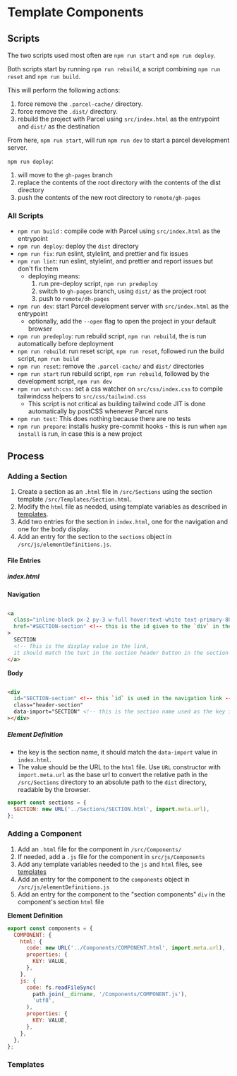 # Template Components

## Scripts

The two scripts used most often are `npm run start` and `npm run deploy`.

Both scripts start by running `npm run rebuild`, a script combining `npm run reset` and `npm run build`.

This will perform the following actions:

1. force remove the `.parcel-cache/` directory.
2. force remove the `.dist/` directory.
3. rebuild the project with Parcel using `src/index.html` as the entrypoint and `dist/` as the destination

From here, `npm run start`, will run `npm run dev` to start a parcel development server.

`npm run deploy`:

1. will move to the `gh-pages` branch
2. replace the contents of the root directory with the contents of the dist directory
3. push the contents of the new root directory to `remote/gh-pages`

### All Scripts

- `npm run build` : compile code with Parcel using `src/index.html` as the entrypoint
- `npm run deploy`: deploy the `dist` directory
- `npm run fix`: run eslint, stylelint, and prettier and fix issues
- `npm run lint`: run eslint, stylelint, and prettier and report issues but don't fix them
  - deploying means:
    1. run pre-deploy script, `npm run predeploy`
    2. switch to `gh-pages` branch, using `dist/` as the project root
    3. push to `remote/dh-pages`
- `npm run dev`: start Parcel development server with `src/index.html` as the entrypoint
  - optionally, add the `--open` flag to open the project in your default browser
- `npm run predeploy`: run rebuild script, `npm run rebuild`, the is run automatically before deployment
- `npm run rebuild`: run reset script, `npm run reset`, followed run the build script, `npm run build`
- `npm run reset`: remove the `.parcel-cache/` and `dist/` directories
- `npm run start` run rebuild script, `npm run rebuild`, followed by the development script, `npm run dev`
- `npm run watch:css`: set a css watcher on `src/css/index.css` to compile tailwindcss helpers to `src/css/tailwind.css`
  - This script is not critical as building tailwind code JIT is done automatically by postCSS whenever Parcel runs
- `npm run test`: This does nothing because there are no tests
- `npm run prepare`: installs husky pre-commit hooks - this is run when `npm install` is run, in case this is a new project

## Process

### Adding a Section

1. Create a section as an `.html` file in `/src/Sections` using the section template `/src/Templates/Section.html`.
2. Modify the `html` file as needed, using template variables as described in [templates](#templates).
3. Add two entries for the section in `index.html`, one for the navigation and one for the body display.
4. Add an entry for the section to the `sections` object in `/src/js/elementDefinitions.js`.

#### File Entries

##### index.html

**Navigation**

```html

<a
  class="inline-block px-2 py-3 w-full hover:text-white text-primary-800 hover:bg-primary-700"
  href="#SECTION-section" <!-- this is the id given to the `div` in the body -->
>
  SECTION
  <!-- This is the display value in the link,
  it should match the text in the section header button in the section `html` file -->
</a>
```

**Body**

```html

<div
  id="SECTION-section" <!-- this `id` is used in the navigation link -->
  class="header-section"
  data-import="SECTION" <!-- this is the section name used as the key in the element definition  -->
></div>
```

##### Element Definition

- the key is the section name, it should match the `data-import` value in `index.html`.
- The value should be the URL to the `html` file. Use `URL` constructor with `import.meta.url` as the base url to convert the relative path in the `/src/Sections` directory to an absolute path to the `dist` directory, readable by the browser.

```js
export const sections = {
  SECTION: new URL('../Sections/SECTION.html', import.meta.url),
};
```

### Adding a Component

1. Add an `.html` file for the component in `/src/Components/`
2. If needed, add a `.js` file for the component in `src/js/Components`
3. Add any template variables needed to the `js` and `html` files, see [templates](#templates)
4. Add an entry for the component to the `components` object in `/src/js/elementDefinitions.js`
5. Add an entry for the component to the "section components" `div` in the component's section `html` file

**Element Definition**

```js
export const components = {
  COMPONENT: {
    html: {
      code: new URL('../Components/COMPONENT.html', import.meta.url),
      properties: {
        KEY: VALUE,
      },
    },
    js: {
      code: fs.readFileSync(
        path.join(__dirname, '/Components/COMPONENT.js'),
        'utf8',
      ),
      properties: {
        KEY: VALUE,
      },
    },
  },
};
```

### Templates
